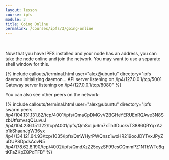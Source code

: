 ```yaml
---
layout: lesson
course: ipfs
module: 3
title: Going Online
permalink: /courses/ipfs/3/going-online
---
```


<br>
<br>
<span class="openingParagraph">
Now that you have IPFS installed and your node has an address, you can take the node online and join the network. You may want to use a separate shell window for this.</span>


{% include callouts/terminal.html
    user="alex@ubuntu"
    directory="ipfs daemon 
Initializing daemon... 
API server listening on /ip4/127.0.0.1/tcp/5001 
Gateway server listening on /ip4/127.0.0.1/tcp/8080"
%}

You can also see other peers on the network:


{% include callouts/terminal.html
    user="alex@ubuntu"
    directory="ipfs swarm peers 
/ip4/104.131.131.82/tcp/4001/ipfs/QmaCpDMGvV2BGHeYERUEnRQAwe3N8SzbUtfsmvsqQLuvuJ 
/ip4/104.236.151.122/tcp/4001/ipfs/QmSoLju6m7xTh3DuokvT3886QRYqxAzb1kShaanJgW36yx 
/ip4/134.121.64.93/tcp/1035/ipfs/QmWHyrPWQnsz1wxHR219ooJDYTvxJPyZuDUPSDpdsAovN5 
/ip4/178.62.8.190/tcp/4002/ipfs/QmdXzZ25cyzSF99csCQmmPZ1NTbWTe8qtKFaZKpZQPdTFB"
%}
